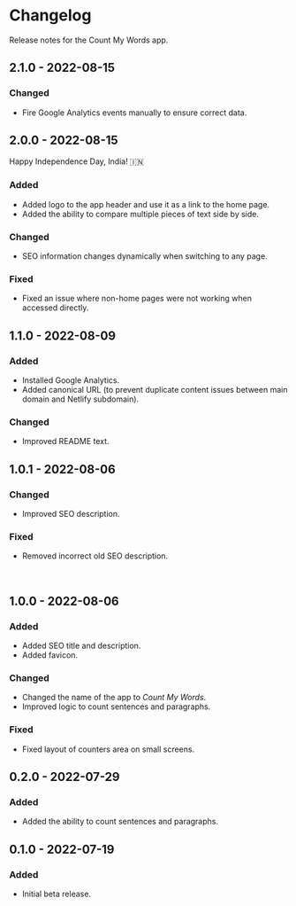 # Changelog

Release notes for the Count My Words app.



## 2.1.0 - 2022-08-15

### Changed
- Fire Google Analytics events manually to ensure correct data.



## 2.0.0 - 2022-08-15

Happy Independence Day, India! 🇮🇳

### Added
- Added logo to the app header and use it as a link to the home page.
- Added the ability to compare multiple pieces of text side by side.

### Changed
- SEO information changes dynamically when switching to any page.

### Fixed
- Fixed an issue where non-home pages were not working when accessed directly.



## 1.1.0 - 2022-08-09

### Added
- Installed Google Analytics.
- Added canonical URL (to prevent duplicate content issues between main domain and Netlify subdomain).

### Changed
- Improved README text.



## 1.0.1 - 2022-08-06

### Changed
- Improved SEO description.

### Fixed
- Removed incorrect old SEO description.


 
## 1.0.0 - 2022-08-06

### Added
- Added SEO title and description.
- Added favicon.

### Changed
- Changed the name of the app to *Count My Words*.
- Improved logic to count sentences and paragraphs.

### Fixed
- Fixed layout of counters area on small screens.



## 0.2.0 - 2022-07-29

### Added
- Added the ability to count sentences and paragraphs.



## 0.1.0 - 2022-07-19

### Added
- Initial beta release.
